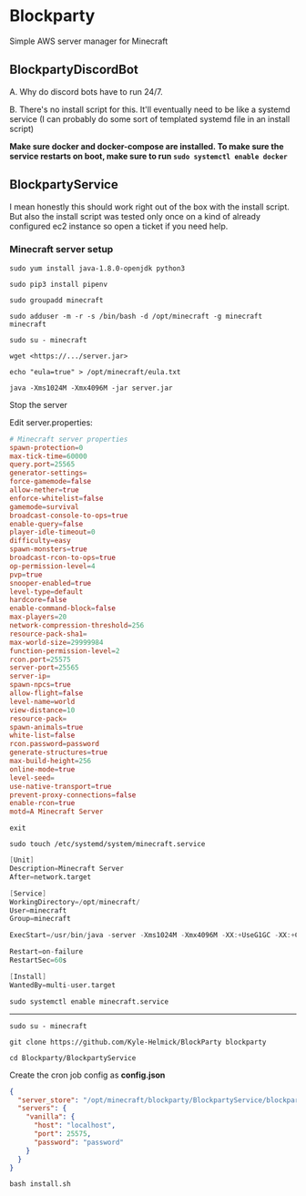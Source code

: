 # Blockparty

Simple AWS server manager for Minecraft

## BlockpartyDiscordBot

A. Why do discord bots have to run 24/7.

B. There's no install script for this. It'll eventually need to be like a systemd service (I can probably do some sort of templated systemd file in an install script)

**Make sure docker and docker-compose are installed. To make sure the service restarts on boot, make sure to run `sudo systemctl enable docker`**

## BlockpartyService

I mean honestly this should work right out of the box with the install script. But also the install script was tested only once on a kind of already configured ec2 instance so open a ticket if you need help.

### Minecraft server setup

`sudo yum install java-1.8.0-openjdk python3`

`sudo pip3 install pipenv`

`sudo groupadd minecraft`

`sudo adduser -m -r -s /bin/bash -d /opt/minecraft -g minecraft minecraft`

`sudo su - minecraft`

`wget <https://.../server.jar>`

`echo "eula=true" > /opt/minecraft/eula.txt`

`java -Xms1024M -Xmx4096M -jar server.jar`

Stop the server

Edit server.properties:

```conf
# Minecraft server properties
spawn-protection=0
max-tick-time=60000
query.port=25565
generator-settings=
force-gamemode=false
allow-nether=true
enforce-whitelist=false
gamemode=survival
broadcast-console-to-ops=true
enable-query=false
player-idle-timeout=0
difficulty=easy
spawn-monsters=true
broadcast-rcon-to-ops=true
op-permission-level=4
pvp=true
snooper-enabled=true
level-type=default
hardcore=false
enable-command-block=false
max-players=20
network-compression-threshold=256
resource-pack-sha1=
max-world-size=29999984
function-permission-level=2
rcon.port=25575
server-port=25565
server-ip=
spawn-npcs=true
allow-flight=false
level-name=world
view-distance=10
resource-pack=
spawn-animals=true
white-list=false
rcon.password=password
generate-structures=true
max-build-height=256
online-mode=true
level-seed=
use-native-transport=true
prevent-proxy-connections=false
enable-rcon=true
motd=A Minecraft Server
```

`exit`

`sudo touch /etc/systemd/system/minecraft.service`

```system.d
[Unit]
Description=Minecraft Server
After=network.target

[Service]
WorkingDirectory=/opt/minecraft/
User=minecraft
Group=minecraft

ExecStart=/usr/bin/java -server -Xms1024M -Xmx4096M -XX:+UseG1GC -XX:+CMSIncrementalPacing -XX:+CMSClassUnloadingEnabled -XX:ParallelGCThreads=2 -XX:MinHeapFreeRatio=5 -XX:MaxHeapFreeRatio=10 -jar server.jar

Restart=on-failure
RestartSec=60s

[Install]
WantedBy=multi-user.target
```

`sudo systemctl enable minecraft.service`

---

`sudo su - minecraft`

`git clone https://github.com/Kyle-Helmick/BlockParty blockparty`

`cd Blockparty/BlockpartyService`

Create the cron job config as **config.json**

```json
{
  "server_store": "/opt/minecraft/blockparty/BlockpartyService/blockparty_store.json",
  "servers": {
    "vanilla": {
      "host": "localhost",
      "port": 25575,
      "password": "password"
    }
  }
}
```

`bash install.sh`
